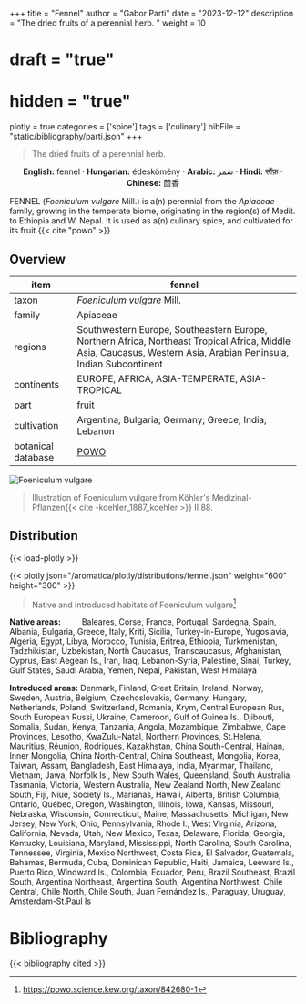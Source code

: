 +++
title = "Fennel"
author = "Gabor Parti"
date = "2023-12-12"
description = "The dried fruits of a perennial herb. "
weight = 10
# draft = "true"
# hidden = "true"
plotly = true
categories = ['spice']
tags = ['culinary']
bibFile = "static/bibliography/parti.json"
+++

>The dried fruits of a perennial herb.  [<i class="fab fa-wikipedia-w"></i>](https://en.wikipedia.org/wiki/Fennel)

<center>

**English:** fennel · **Hungarian:** édeskömény · **Arabic:** <span class="arabic-text" dir="rtl">شمر</span> · **Hindi:** <span class="devanagari-text">सौंफ़</span> · **Chinese:** <span class="traditional-chinese-text">茴香</span>

</center>

FENNEL (*Foeniculum vulgare* Mill.) is a(n) perennial from the *Apiaceae* family, growing in the temperate biome, originating in the region(s) of Medit. to Ethiopia and W. Nepal. It is used as a(n) culinary spice, and cultivated for its fruit.{{< cite "powo" >}}

## Overview

|       item       |                                                                              fennel                                                                             |
|------------------|-----------------------------------------------------------------------------------------------------------------------------------------------------------------|
|       taxon      |                                                                    *Foeniculum vulgare* Mill.                                                                   |
|      family      |                                                                             Apiaceae                                                                            |
|      regions     |Southwestern Europe, Southeastern Europe, Northern Africa, Northeast Tropical Africa, Middle Asia, Caucasus, Western Asia, Arabian Peninsula, Indian Subcontinent|
|    continents    |                                                          EUROPE, AFRICA, ASIA-TEMPERATE, ASIA-TROPICAL                                                          |
|       part       |                                                                              fruit                                                                              |
|    cultivation   |                                                       Argentina; Bulgaria; Germany; Greece; India; Lebanon                                                      |
|botanical database|                                                       [POWO](https://powo.science.kew.org/taxon/842680-1)                                                       |

![Foeniculum vulgare](/images/illustrations/fennel.png?width=40rem "Illustration of Foeniculum vulgare from Köhler's Medizinal-Pflanzen")

>Illustration of Foeniculum vulgare from Köhler's Medizinal-Pflanzen{{< cite -koehler_1887_koehler >}} II 88.

## Distribution

{{< load-plotly >}}

{{< plotly json="/aromatica/plotly/distributions/fennel.json" weight="600" height="300" >}}

>Native and introduced habitats of Foeniculum vulgare[^powo]

[^powo]: https://powo.science.kew.org/taxon/842680-1

<p style="text-align:left;">

**Native areas:** &ensp; &ensp; &ensp; Baleares, Corse, France, Portugal, Sardegna, Spain, Albania, Bulgaria, Greece, Italy, Kriti, Sicilia, Turkey-in-Europe, Yugoslavia, Algeria, Egypt, Libya, Morocco, Tunisia, Eritrea, Ethiopia, Turkmenistan, Tadzhikistan, Uzbekistan, North Caucasus, Transcaucasus, Afghanistan, Cyprus, East Aegean Is., Iran, Iraq, Lebanon-Syria, Palestine, Sinai, Turkey, Gulf States, Saudi Arabia, Yemen, Nepal, Pakistan, West Himalaya

**Introduced areas:** Denmark, Finland, Great Britain, Ireland, Norway, Sweden, Austria, Belgium, Czechoslovakia, Germany, Hungary, Netherlands, Poland, Switzerland, Romania, Krym, Central European Rus, South European Russi, Ukraine, Cameroon, Gulf of Guinea Is., Djibouti, Somalia, Sudan, Kenya, Tanzania, Angola, Mozambique, Zimbabwe, Cape Provinces, Lesotho, KwaZulu-Natal, Northern Provinces, St.Helena, Mauritius, Réunion, Rodrigues, Kazakhstan, China South-Central, Hainan, Inner Mongolia, China North-Central, China Southeast, Mongolia, Korea, Taiwan, Assam, Bangladesh, East Himalaya, India, Myanmar, Thailand, Vietnam, Jawa, Norfolk Is., New South Wales, Queensland, South Australia, Tasmania, Victoria, Western Australia, New Zealand North, New Zealand South, Fiji, Niue, Society Is., Marianas, Hawaii, Alberta, British Columbia, Ontario, Québec, Oregon, Washington, Illinois, Iowa, Kansas, Missouri, Nebraska, Wisconsin, Connecticut, Maine, Massachusetts, Michigan, New Jersey, New York, Ohio, Pennsylvania, Rhode I., West Virginia, Arizona, California, Nevada, Utah, New Mexico, Texas, Delaware, Florida, Georgia, Kentucky, Louisiana, Maryland, Mississippi, North Carolina, South Carolina, Tennessee, Virginia, Mexico Northwest, Costa Rica, El Salvador, Guatemala, Bahamas, Bermuda, Cuba, Dominican Republic, Haiti, Jamaica, Leeward Is., Puerto Rico, Windward Is., Colombia, Ecuador, Peru, Brazil Southeast, Brazil South, Argentina Northeast, Argentina South, Argentina Northwest, Chile Central, Chile North, Chile South, Juan Fernández Is., Paraguay, Uruguay, Amsterdam-St.Paul Is

</p>



# Bibliography

{{< bibliography cited >}}

